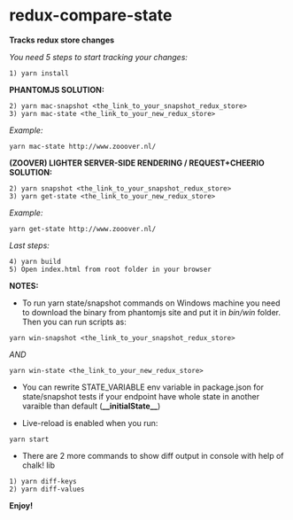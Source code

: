 # redux-compare-state
**Tracks redux store changes**

_You need 5 steps to start tracking your changes:_
```
1) yarn install
```
**PHANTOMJS SOLUTION:**
```
2) yarn mac-snapshot <the_link_to_your_snapshot_redux_store>
3) yarn mac-state <the_link_to_your_new_redux_store>
```
*Example:*
```
yarn mac-state http://www.zooover.nl/
```
**(ZOOVER) LIGHTER SERVER-SIDE RENDERING / REQUEST+CHEERIO SOLUTION:**
```
2) yarn snapshot <the_link_to_your_snapshot_redux_store>
3) yarn get-state <the_link_to_your_new_redux_store>
```
*Example:*
```
yarn get-state http://www.zooover.nl/
```

*Last steps:*

```
4) yarn build
5) Open index.html from root folder in your browser
```

**NOTES:**

- To run yarn state/snapshot commands on Windows machine you need to download the binary from phantomjs site and put it in *bin/win* folder.
Then you can run scripts as:
```
yarn win-snapshot <the_link_to_your_snapshot_redux_store>
```
*AND*
```
yarn win-state <the_link_to_your_new_redux_store>
```

- You can rewrite STATE_VARIABLE env variable in package.json for state/snapshot tests if your endpoint have whole state in another varaible than default (**\_\_initialState\_\_**)

- Live-reload is enabled when you run:
```
yarn start
```

- There are 2 more commands to show diff output in console with help of chalk! lib

```
1) yarn diff-keys
2) yarn diff-values
```

**Enjoy!**
